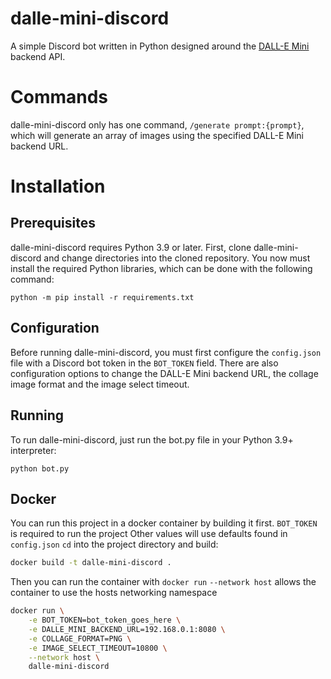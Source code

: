 # dalle-mini-discord
A simple Discord bot written in Python designed around the [DALL-E Mini](https://github.com/borisdayma/dalle-mini) backend API.
# Commands
dalle-mini-discord only has one command, `/generate prompt:{prompt}`, which will generate an array of images using the specified DALL-E Mini backend URL.
# Installation
## Prerequisites
dalle-mini-discord requires Python 3.9 or later. First, clone dalle-mini-discord and change directories into the cloned repository. You now must install the required Python libraries, which can be done with the following command:
```
python -m pip install -r requirements.txt
```
## Configuration
Before running dalle-mini-discord, you must first configure the `config.json` file with a Discord bot token in the `BOT_TOKEN` field. There are also configuration options to change the DALL-E Mini backend URL, the collage image format and the image select timeout.
## Running
To run dalle-mini-discord, just run the bot.py file in your Python 3.9+ interpreter:
```
python bot.py
```
## Docker 
You can run this project in a docker container by building it first.
`BOT_TOKEN` is required to run the project
Other values will use defaults found in `config.json`
`cd` into the project directory and build:
```bash
docker build -t dalle-mini-discord .
```
Then you can run the container with `docker run`
`--network host` allows the container to use the hosts networking namespace  

```bash
docker run \
    -e BOT_TOKEN=bot_token_goes_here \
    -e DALLE_MINI_BACKEND_URL=192.168.0.1:8080 \
    -e COLLAGE_FORMAT=PNG \
    -e IMAGE_SELECT_TIMEOUT=10800 \
    --network host \
    dalle-mini-discord
```
